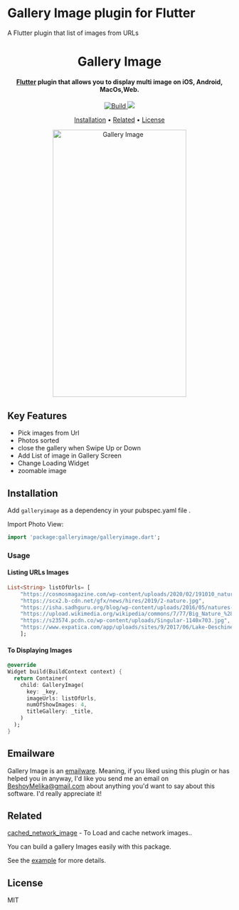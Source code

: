 # Gallery Image plugin for Flutter

A Flutter plugin that list of images from URLs 


<h1 align="center">
  Gallery Image
  <br>
</h1>

<h4 align="center">
  <a href="https://flutter.dev" target="_blank">Flutter</a> plugin that allows you to display multi image on iOS, Android, MacOs,Web.
</h4>

<p align="center">
  <a href="https://pub.dartlang.org/packages/galleryimage">
    <img src="https://img.shields.io/badge/build-passing-green"
         alt="Build">
  </a>
  <a href="https://pub.dartlang.org/packages/galleryimage"><img src="https://img.shields.io/badge/pub-v2.0.2-blue"></a>
  
</p>

<p align="center">
  <a href="#Installation">Installation</a> •
  <a href="#related">Related</a> •
  <a href="#license">License</a> 
</p>

<p align="center">
  <img src="https://raw.githubusercontent.com/BeshoyMelika/flutter-gallery-package/master/images/example.gif" alt="Gallery Image" width="300" height="600" />
</p>


## Key Features
* Pick images from Url
* Photos sorted 
* close the gallery when Swipe Up or Down
* Add List of image in Gallery Screen 
* Change Loading Widget
* zoomable image

## Installation

Add `galleryimage` as a dependency in your pubspec.yaml file .

Import Photo View:
```dart
import 'package:galleryimage/galleryimage.dart';
```

### Usage

#### Listing URLs Images
``` dart
List<String> listOfUrls= [
    "https://cosmosmagazine.com/wp-content/uploads/2020/02/191010_nature.jpg",
    "https://scx2.b-cdn.net/gfx/news/hires/2019/2-nature.jpg",
    "https://isha.sadhguru.org/blog/wp-content/uploads/2016/05/natures-temples.jpg",
    "https://upload.wikimedia.org/wikipedia/commons/7/77/Big_Nature_%28155420955%29.jpeg",
    "https://s23574.pcdn.co/wp-content/uploads/Singular-1140x703.jpg",
    "https://www.expatica.com/app/uploads/sites/9/2017/06/Lake-Oeschinen-1200x675.jpg",
    ];
```


#### To Displaying Images

```dart
@override
Widget build(BuildContext context) {
  return Container(
    child: GalleryImage(
      key: _key,
      imageUrls: listOfUrls,
      numOfShowImages: 4,
      titleGallery: _title,          
    )
  );
}
```


## Emailware

Gallery Image is an [emailware](https://en.wiktionary.org/wiki/emailware). Meaning, if you liked using this plugin or has helped you in anyway, I'd like you send me an email on <BeshoyMelika@gmail.com> about anything you'd want to say about this software. I'd really appreciate it!

## Related

[cached_network_image](https://pub.dartlang.org/packages/cached_network_image) - To Load and cache network images..

You can build a gallery Images easily with this package.

See the [example](example) for more details.

## License

MIT